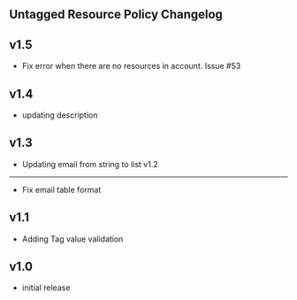 ## Untagged Resource Policy Changelog

v1.5
----
- Fix error when there are no resources in account. Issue #53

v1.4
----
- updating description

v1.3
----
- Updating email from string to list
v1.2
----
- Fix email table format

v1.1
-----
- Adding Tag value validation

v1.0
-----
- initial release
